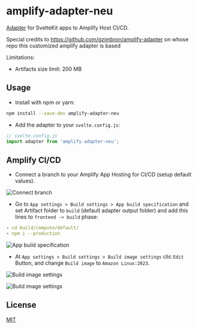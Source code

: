 # amplify-adapter-neu

[Adapter](https://kit.svelte.dev/docs/adapters) for SvelteKit apps to Amplify Host CI/CD.

Special credits to https://github.com/gzimbron/amplify-adapter on whose repo this customized amplify adapter is based

Limitations:

- Artifacts size limit: 200 MB

## Usage

- Install with npm or yarn:

```bash
npm install --save-dev amplify-adapter-neu
```

- Add the adapter to your `svelte.config.js`:

```js
// svelte.config.js
import adapter from 'amplify-adapter-neu';
```

## Amplify CI/CD

- Connect a branch to your Amplify App Hosting for CI/CD (setup default values).

![Connect branch](./readme_assets/connect_branch.jpg)

- Go to `App settings > Build settings > App build specification` and set Artifact folder to `build` (default adapter output folder) and add this lines to `frontend -> build` phase:

```yaml
- cd build/compute/default/
- npm i --production
```

![App build specification](./readme_assets/buildsettings_1.jpg)

- At `App settings > Build settings > Build image settings` clic `Edit` Button, and change `Build image` to `Amazon Linux:2023`.

![Build image settings](./readme_assets/buildsettings_2.jpg)

![Build image settings](./readme_assets/buildsettings_3.jpg)

## License

[MIT](LICENSE)
